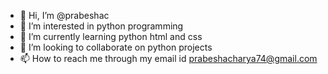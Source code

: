 - 👋 Hi, I’m @prabeshac
- 👀 I’m interested in python programming
- 🌱 I’m currently learning python html and css
- 💞️ I’m looking to collaborate on python projects
- 📫 How to reach me through my email id prabeshacharya74@gmail.com

<!---
prabeshac/prabeshac is a ✨ special ✨ repository because its `README.md` (this file) appears on your GitHub profile.
You can click the Preview link to take a look at your changes.
--->
